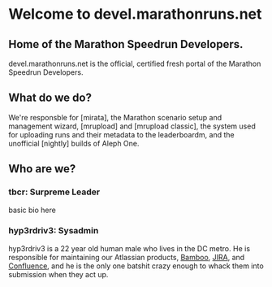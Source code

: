 # Welcome to devel.marathonruns.net
## Home of the Marathon Speedrun Developers.

devel.marathonruns.net is the official, certified fresh portal of the Marathon Speedrun Developers.

## What do we do?

We're responsble for [mirata], the Marathon scenario setup and management wizard, [mrupload] and [mrupload classic], the system used for uploading runs and their metadata to the leaderboardm, and the unofficial [nightly] builds of Aleph One.

## Who are we?

### tbcr: Surpreme Leader
basic bio here

### hyp3rdriv3: Sysadmin
hyp3rdriv3 is a 22 year old human male who lives in the DC metro. He is responsible for maintaining our Atlassian products, [Bamboo](https://bamboo.marathonruns.net), [JIRA](https://jira.marathonruns.net), and [Confluence](https://marathonspeedrun.atlassian.net/wiki/spaces/MRUNS/overview), and he is the only one batshit crazy enough to whack them into submission when they act up.
